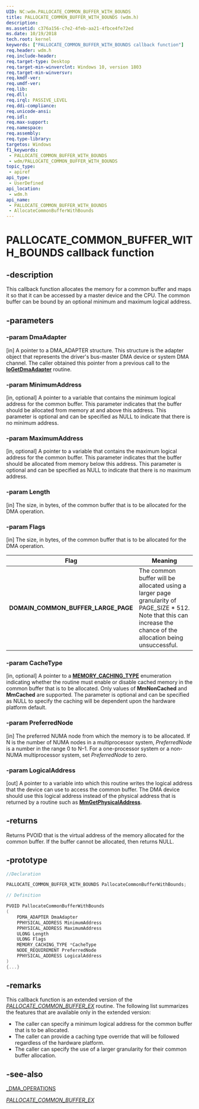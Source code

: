 ```yaml
---
UID: NC:wdm.PALLOCATE_COMMON_BUFFER_WITH_BOUNDS
title: PALLOCATE_COMMON_BUFFER_WITH_BOUNDS (wdm.h)
description:
ms.assetid: c376a156-c7e2-4feb-aa21-4fbce4fe72ed
ms.date: 10/19/2018
tech.root: kernel
keywords: ["PALLOCATE_COMMON_BUFFER_WITH_BOUNDS callback function"]
req.header: wdm.h
req.include-header: 
req.target-type: Desktop
req.target-min-winverclnt: Windows 10, version 1803
req.target-min-winversvr: 
req.kmdf-ver: 
req.umdf-ver: 
req.lib: 
req.dll: 
req.irql: PASSIVE_LEVEL
req.ddi-compliance: 
req.unicode-ansi: 
req.idl: 
req.max-support: 
req.namespace: 
req.assembly: 
req.type-library: 
targetos: Windows
f1_keywords:
 - PALLOCATE_COMMON_BUFFER_WITH_BOUNDS
 - wdm/PALLOCATE_COMMON_BUFFER_WITH_BOUNDS
topic_type:
 - apiref
api_type:
 - UserDefined
api_location:
 - wdm.h
api_name:
 - PALLOCATE_COMMON_BUFFER_WITH_BOUNDS
 - AllocateCommonBufferWithBounds
---
```


# PALLOCATE_COMMON_BUFFER_WITH_BOUNDS callback function


## -description

This callback function allocates the memory for a common buffer and maps it so that it can be accessed by a master device and the CPU. The common buffer can be bound by an optional minimum and maximum logical address.


## -parameters

### -param DmaAdapter

[in] A pointer to a DMA_ADAPTER structure. This structure is the adapter object that represents the driver's bus-master DMA device or system DMA channel. The caller obtained this pointer from a previous call to the [**IoGetDmaAdapter**](nf-wdm-iogetdmaadapter.md) routine.

### -param MinimumAddress

[in, optional] A pointer to a variable that contains the minimum logical address for the common buffer. This parameter indicates that the buffer should be allocated from memory at and above this address. This parameter is optional and can be specified as NULL to indicate that there is no minimum address.

### -param MaximumAddress

[in, optional] A pointer to a variable that contains the maximum logical address for the common buffer. This parameter indicates that the buffer should be allocated from memory below this address. This parameter is optional and can be specified as NULL to indicate that there is no maximum address.

### -param Length

[in] The size, in bytes, of the common buffer that is to be allocated for the DMA operation.

### -param Flags

[in] The size, in bytes, of the common buffer that is to be allocated for the DMA operation.

|Flag|Meaning|
|--- |--- |
|**DOMAIN_COMMON_BUFFER_LARGE_PAGE**|The common buffer will be allocated using a larger page granularity of PAGE_SIZE * 512. Note that this can increase the chance of the allocation being unsuccessful.|

### -param CacheType

[in, optional] A pointer to a [**MEMORY_CACHING_TYPE**](ne-wdm-_memory_caching_type.md) enumeration indicating whether the routine must enable or disable cached memory in the common buffer that is to be allocated. Only values of **MmNonCached** and **MmCached** are supported. The parameter is optional and can be specified as NULL to specify the caching will be dependent upon the hardware platform default.

### -param PreferredNode

[in] The preferred NUMA node from which the memory is to be allocated. If N is the number of NUMA nodes in a multiprocessor system, *PreferredNode* is a number in the range 0 to N–1. For a one-processor system or a non-NUMA multiprocessor system, set *PreferredNode* to zero.

### -param LogicalAddress

[out] A pointer to a variable into which this routine writes the logical address that the device can use to access the common buffer. The DMA device should use this logical address instead of the physical address that is returned by a routine such as [**MmGetPhysicalAddress**](../ntddk/nf-ntddk-mmgetphysicaladdress.md).

## -returns

Returns PVOID that is the virtual address of the memory allocated for the common buffer. If the buffer cannot be allocated, then returns NULL.

## -prototype

```cpp
//Declaration

PALLOCATE_COMMON_BUFFER_WITH_BOUNDS PallocateCommonBufferWithBounds; 

// Definition

PVOID PallocateCommonBufferWithBounds 
(
	PDMA_ADAPTER DmaAdapter
	PPHYSICAL_ADDRESS MinimumAddress
	PPHYSICAL_ADDRESS MaximumAddress
	ULONG Length
	ULONG Flags
	MEMORY_CACHING_TYPE *CacheType
	NODE_REQUIREMENT PreferredNode
	PPHYSICAL_ADDRESS LogicalAddress
)
{...}

```

## -remarks

This callback function is an extended version of the [*PALLOCATE_COMMON_BUFFER_EX*](nc-wdm-pallocate_common_buffer_ex.md) routine. The following list summarizes the features that are available only in the extended version:

- The caller can specify a minimum logical address for the common buffer that is to be allocated.
- The caller can provide a caching type override that will be followed regardless of the hardware platform.
- The caller can specify the use of a larger granularity for their common buffer allocation.

## -see-also

[_DMA_OPERATIONS](ns-wdm-_dma_operations.md)

[*PALLOCATE_COMMON_BUFFER_EX*](nc-wdm-pallocate_common_buffer_ex.md)

